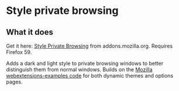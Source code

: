 # Style private browsing

## What it does

Get it here: [Style Private Browsing](https://addons.mozilla.org/en-US/firefox/addon/style-private-browsing/) from addons.mozilla.org. Requires Firefox 59.

Adds a dark and light style to private browsing windows to better distinguish them from normal windows. Builds on the [Mozilla webextensions-examples code](https://github.com/mdn/webextensions-examples) for both dynamic themes and options pages.

